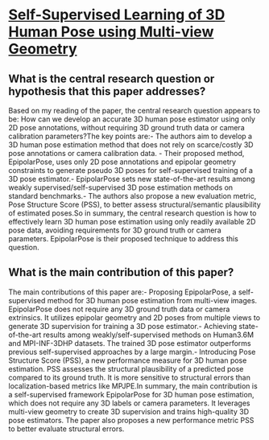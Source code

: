 # [Self-Supervised Learning of 3D Human Pose using Multi-view Geometry](https://arxiv.org/abs/1903.02330)

## What is the central research question or hypothesis that this paper addresses?

Based on my reading of the paper, the central research question appears to be: How can we develop an accurate 3D human pose estimator using only 2D pose annotations, without requiring 3D ground truth data or camera calibration parameters?The key points are:- The authors aim to develop a 3D human pose estimation method that does not rely on scarce/costly 3D pose annotations or camera calibration data. - Their proposed method, EpipolarPose, uses only 2D pose annotations and epipolar geometry constraints to generate pseudo 3D poses for self-supervised training of a 3D pose estimator.- EpipolarPose sets new state-of-the-art results among weakly supervised/self-supervised 3D pose estimation methods on standard benchmarks.- The authors also propose a new evaluation metric, Pose Structure Score (PSS), to better assess structural/semantic plausibility of estimated poses.So in summary, the central research question is how to effectively learn 3D human pose estimation using only readily available 2D pose data, avoiding requirements for 3D ground truth or camera parameters. EpipolarPose is their proposed technique to address this question.


## What is the main contribution of this paper?

The main contributions of this paper are:- Proposing EpipolarPose, a self-supervised method for 3D human pose estimation from multi-view images. EpipolarPose does not require any 3D ground truth data or camera extrinsics. It utilizes epipolar geometry and 2D poses from multiple views to generate 3D supervision for training a 3D pose estimator.- Achieving state-of-the-art results among weakly/self-supervised methods on Human3.6M and MPI-INF-3DHP datasets. The trained 3D pose estimator outperforms previous self-supervised approaches by a large margin.- Introducing Pose Structure Score (PSS), a new performance measure for 3D human pose estimation. PSS assesses the structural plausibility of a predicted pose compared to its ground truth. It is more sensitive to structural errors than localization-based metrics like MPJPE.In summary, the main contribution is a self-supervised framework EpipolarPose for 3D human pose estimation, which does not require any 3D labels or camera parameters. It leverages multi-view geometry to create 3D supervision and trains high-quality 3D pose estimators. The paper also proposes a new performance metric PSS to better evaluate structural errors.
